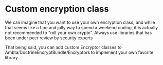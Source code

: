 # Custom encryption class

We can imagine that you want to use your own encryption class, and while that seems like a fine and jolly way to spend a weekend coding, it is actually not recommended to "roll your own crypto". Always use libraries that has been under peer review by security experts

That being said, you can add custom Encryptor classes to Ambta/DoctrineEncryptBundle/Encryptors to implement your own favorite library.
